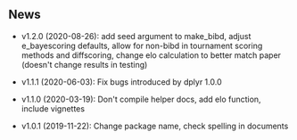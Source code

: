## News

* v1.2.0 (2020-08-26): add seed argument to make_bibd, adjust e_bayescoring defaults, allow for non-bibd in tournament scoring methods and diffscoring, change elo calculation to better match paper (doesn't change results in testing)

* v1.1.1 (2020-06-03): Fix bugs introduced by dplyr 1.0.0

* v1.1.0 (2020-03-19): Don't compile helper docs, add elo function, include vignettes

* v1.0.1 (2019-11-22): Change package name, check spelling in documents
